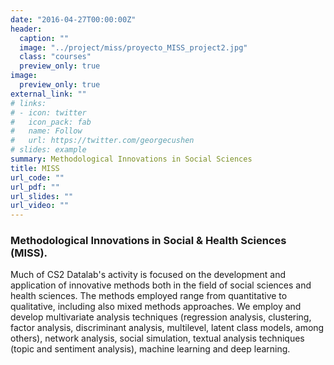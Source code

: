 ```yaml
---
date: "2016-04-27T00:00:00Z"
header:
  caption: ""
  image: "../project/miss/proyecto_MISS_project2.jpg"
  class: "courses"
  preview_only: true
image:
  preview_only: true
external_link: ""
# links:
# - icon: twitter
#   icon_pack: fab
#   name: Follow
#   url: https://twitter.com/georgecushen
# slides: example
summary: Methodological Innovations in Social Sciences
title: MISS
url_code: ""
url_pdf: ""
url_slides: ""
url_video: ""
---
```


### Methodological Innovations in Social & Health Sciences (MISS).
Much of CS2 Datalab's activity is focused on the development and application of innovative methods both in the field of social sciences and health sciences. The methods employed range from quantitative to qualitative, including also mixed methods approaches. We employ and develop multivariate analysis techniques (regression analysis, clustering, factor analysis, discriminant analysis, multilevel, latent class models, among others), network analysis, social simulation, textual analysis techniques (topic and sentiment analysis), machine learning and deep learning.

